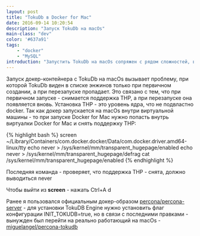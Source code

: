 ```yaml
---
layout: post
title: "TokuDb в Docker for Mac"
date: 2016-09-14 10:20:54
description: "Запуск TokuDb на macOs"
main-class: "dev"
color: '#637a91'
tags:
    - "docker"
    - "MySQL"
introduction: "Запустить TokuDb на macOs сопряжен с рядом сложностей, в частности в включенными THP"
---
```

Запуск докер-контейнера с TokuDb на macOs вызывает проблему, при которой TokuDb виден в списке энжинов только при первичном создании, а при перезапуске пропадает. Это связано с тем, что при первичном запуске - снимается поддержка THP, а при перезапуске она появляется вновь. Установка THP - это уровень ядра, что не подвластно docker.
Так как докер запускается на macOs внутри виртуальной машины - то при запуске Docker for Mac нужно попасть внутрь
виртуалки Docker for Mac и снять поддержку THP:

{% highlight bash %}
screen ~/Library/Containers/com.docker.docker/Data/com.docker.driver.amd64-linux/tty
echo never > /sys/kernel/mm/transparent_hugepage/enabled
echo never > /sys/kernel/mm/transparent_hugepage/defrag
cat /sys/kernel/mm/transparent_hugepage/enabled
{% endhighlight %}

Последняя команда - проверяет, что поддержка THP - снята, должно выводиться never

Чтобы выйти из **screen** - нажать Ctrl+A d

Ранее я пользовался официальным докер-образом [percona/percona-server](https://github.com/percona/percona-docker) - 
для установки TokuDB Enginе нужно установить флаг конфигурации INIT_TOKUDB=true, но в связи с последними правками -
вынужден был перейти на реально работающий на macOs - [miguelangel/percona-tokudb](https://hub.docker.com/r/miguelangel/percona-tokudb/)
